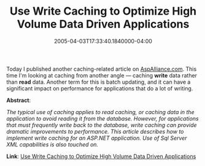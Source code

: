 ﻿---
title: Use Write Caching to Optimize High Volume Data Driven Applications
date: "2005-04-03T17:33:40.1840000-04:00"
description: Today I published another caching-related article on
featuredImage: /img/default-post-image.jpg
---

Today I published another caching-related article on [AspAlliance.com](http://aspalliance.com/). This time I'm looking at caching from another angle — caching **write** data rather than **read** data. Another term for this is batch updating, and it can have a significant impact on performance for applications that do a lot of writing.

**Abstract**:

*The typical use of caching applies to read caching, or caching data in the application to avoid reading it from the database. However, for applications that must frequently write back to the database, write caching can provide dramatic improvements to performance. This article describes how to implement write caching for an ASP.NET application. Use of Sql Server XML capabilities is also touched on.*

**Link**: [Use Write Caching to Optimize High Volume Data Driven Applications](http://aspalliance.com/649)

